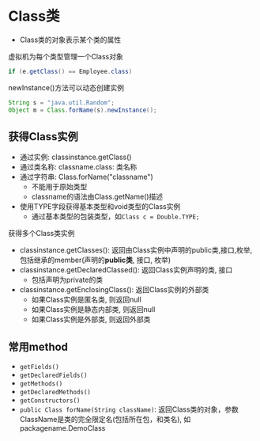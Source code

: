 # Class类

- Class类的对象表示某个类的属性

虚拟机为每个类型管理一个Class对象

```java
if (e.getClass() == Employee.class) 
```

newInstance()方法可以动态创建实例

```java
String s = "java.util.Random";
Object m = Class.forName(s).newInstance();
```

## 获得Class实例

- 通过实例:  classinstance.getClass()
- 通过类名称: classname.class: 类名称
- 通过字符串: Class.forName("classname")
  - 不能用于原始类型
  - classname的语法由Class.getName()描述
- 使用TYPE字段获得基本类型和void类型的Class实例
  - 通过基本类型的包装类型，如`Class c = Double.TYPE;`

获得多个Class类实例

- classinstance.getClasses(): 返回由Class实例中声明的public类,接口,枚举, 包括继承的member(声明的**public类**, 接口, 枚举)
- classinstance.getDeclaredClassed(): 返回Class实例声明的类, 接口
  - 包括声明为private的类
- classinstance.getEnclosingClass(): 返回Class实例的外部类
  - 如果Class实例是匿名类, 则返回null
  - 如果Class实例是静态内部类, 则返回null
  - 如果Class实例是外部类, 则返回外部类

## 常用method

- `getFields()`
- `getDeclaredFields()`
- `getMethods()`
- `getDeclaredMethods()`
- `getConstructors()`
- `public Class forName(String className)`: 返回Class类的对象，参数ClassName是类的完全限定名(包括所在包，和类名), 如packagename.DemoClass 
